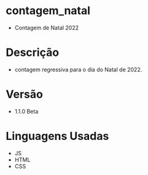 # contagem_natal
- Contagem de Natal 2022
# Descrição
- contagem regressiva para o dia do Natal de 2022.
# Versão
- 1.1.0 Beta
# Linguagens Usadas
- JS
- HTML
- CSS
